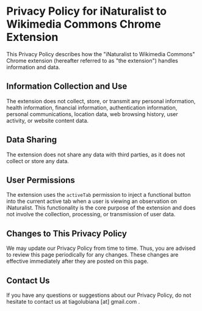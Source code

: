 # Privacy Policy for iNaturalist to Wikimedia Commons Chrome Extension

This Privacy Policy describes how the "iNaturalist to Wikimedia Commons" Chrome extension (hereafter referred to as "the extension") handles information and data.

## Information Collection and Use
The extension does not collect, store, or transmit any personal information, health information, financial information, authentication information, personal communications, location data, web browsing history, user activity, or website content data. 

## Data Sharing
The extension does not share any data with third parties, as it does not collect or store any data.

## User Permissions
The extension uses the `activeTab` permission to inject a functional button into the current active tab when a user is viewing an observation on iNaturalist. This functionality is the core purpose of the extension and does not involve the collection, processing, or transmission of user data.

## Changes to This Privacy Policy
We may update our Privacy Policy from time to time. Thus, you are advised to review this page periodically for any changes. These changes are effective immediately after they are posted on this page.

## Contact Us
If you have any questions or suggestions about our Privacy Policy, do not hesitate to contact us at tiagolubiana [at] gmail.com .
